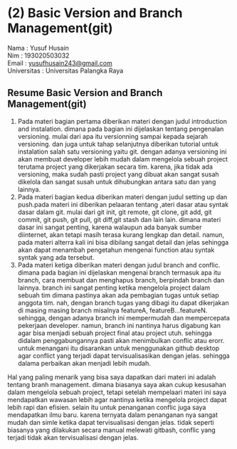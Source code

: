 # (2) Basic Version and Branch Management(git)
Nama : Yusuf Husain <br>
Nim : 193020503032 <br>
Email : yusufhusain243@gmail.com <br>
Universitas : Universitas Palangka Raya
## Resume Basic Version and Branch Management(git)
1. Pada materi bagian pertama diberikan materi dengan judul introduction and instalation. dimana pada bagian ini dijelaskan tentang pengenalan versioning. mulai dari apa itu versionning sampai kepada sejarah versioning. dan juga untuk tahap selanjutnya diberikan tutorial untuk instalation salah satu versioning yaitu  git. dengan adanya versioning ini akan membuat developer lebih mudah dalam mengelola sebuah project terutama project yang dikerjakan secara tim. karena, jika tidak ada versioning, maka sudah pasti project yang dibuat akan sangat susah dikelola dan sangat susah untuk dihubungkan antara satu dan yang lainnya.
2. Pada materi bagian kedua diberikan materi dengan judul setting up dan push.pada materi ini diberikan pelaaran tentang ,ateri dasar atau syntak dasar dalam git. mulai dari git init, git remote, git clone, git add, git commit, git push, git pull, git diff,git stash dan lain lain. dimana materi dasar ini sangat penting, karena walaupun ada banyak sumber diinternet, akan tetapi masih terasa kurang lengkap dan detail. namun, pada materi alterra kali ini bisa dibilang sangat detail dan jelas sehingga akan dapat menambah pengetahun mengenai function atau syntak syntak yang ada tersebut.
3. Pada materi ketiga diberikan materi dengan judul branch and conflic. dimana pada bagian ini dijelaskan mengenai branch termasuk apa itu branch, cara membuat dan menghapus branch, berpindah branch dan lainnya. branch ini sangat penting ketika mengelola project dalam sebuah tim dimana pastinya akan ada pembagian tugas untuk setiap anggota tim. nah, dengan branch tugas yang dibagi itu dapat dikerjakan di masing masing branch misalnya featureA, featureB...featureN. sehingga, dengan adanya branch ini mempermudah dan mempercepata pekerjaan developer. namun, branch ini nantinya harus digabung kan agar bisa menjadi sebuah project final atau project utuh. sehingga didalam penggabungannya pasti akan menimbulkan conflic atau erorr. untuk menangani itu disarankan untuk menggunakan github desktop agar conflict yang terjadi dapat tervisualisasikan dengan jelas. sehingga dalama perbaikan akan menjadi lebih mudah.

Hal yang paling menarik yang bisa saya dapatkan dari materi ini adalah tentang branh management. dimana biasanya saya akan cukup kesusahan dalam mengelola sebuah project, tetapi setelah mempelaari materi ini saya mendapatkan wawasan lebih agar nantinya ketika mengelola project dapat lebih rapi dan efisien. selain itu untuk penanganan conflic juga saya mendapatkan ilmu baru. karena ternyata dalam penanganan nya sangat mudah dan simle ketika dapat tervisualisasi dengan jelas. tidak seperti biasanya yang dilakukan secara manual melewati gitbash, conflic yang terjadi tidak akan tervisualisasi dengan jelas.
